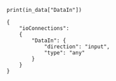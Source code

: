 ```pycanvasblock
print(in_data["DataIn"])
```



```canvasblocksettings
{
	"ioConnections":
	{
		"DataIn": {
			"direction": "input",
			"type": "any"
		}
	}
}
```